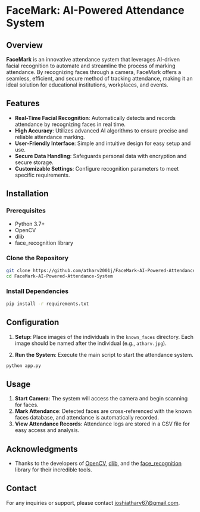 
# FaceMark: AI-Powered Attendance System


## Overview

**FaceMark** is an innovative attendance system that leverages AI-driven facial recognition to automate and streamline the process of marking attendance. By recognizing faces through a camera, FaceMark offers a seamless, efficient, and secure method of tracking attendance, making it an ideal solution for educational institutions, workplaces, and events.

## Features

- **Real-Time Facial Recognition**: Automatically detects and records attendance by recognizing faces in real time.
- **High Accuracy**: Utilizes advanced AI algorithms to ensure precise and reliable attendance marking.
- **User-Friendly Interface**: Simple and intuitive design for easy setup and use.
- **Secure Data Handling**: Safeguards personal data with encryption and secure storage.
- **Customizable Settings**: Configure recognition parameters to meet specific requirements.

## Installation

### Prerequisites

- Python 3.7+
- OpenCV
- dlib
- face_recognition library

### Clone the Repository

```bash
git clone https://github.com/atharv2001j/FaceMark-AI-Powered-Attendance-System.git
cd FaceMark-AI-Powered-Attendance-System
```

### Install Dependencies

```bash
pip install -r requirements.txt
```

## Configuration

1. **Setup**: Place images of the individuals in the `known_faces` directory. Each image should be named after the individual (e.g., `atharv.jpg`).

2. **Run the System**: Execute the main script to start the attendance system.

```bash
python app.py
```

## Usage

1. **Start Camera**: The system will access the camera and begin scanning for faces.
2. **Mark Attendance**: Detected faces are cross-referenced with the known faces database, and attendance is automatically recorded.
3. **View Attendance Records**: Attendance logs are stored in a CSV file for easy access and analysis.

## Acknowledgments

- Thanks to the developers of [OpenCV](https://opencv.org/), [dlib](http://dlib.net/), and the [face_recognition](https://github.com/ageitgey/face_recognition) library for their incredible tools.

## Contact

For any inquiries or support, please contact [joshiatharv67@gmail.com](mailto:joshiatharv67@gmail.com).

